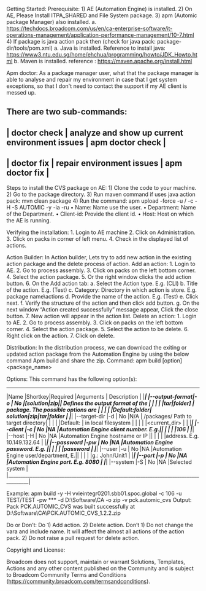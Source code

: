 Getting Started:
Prerequisite:
	1)	AE (Automation Engine) is installed. 
	2)	On AE, Please Install ITPA_SHARED and File System package.
	3)	apm (Automic package Manager) also installed.
		a.	https://techdocs.broadcom.com/us/en/ca-enterprise-software/it-operations-management/application-performance-management/10-7.html
	4)	If package is java action pack then (check for java pack: package-dir/tools/pom.xml)
		a.	Java is installed. Reference to install java: https://www3.ntu.edu.sg/home/ehchua/programming/howto/JDK_Howto.html
		b.	Maven is installed. reference : https://maven.apache.org/install.html 

Apm doctor:
As a package manager user, what that the package manager is able to analyse and repair my environment in case that I get system exceptions, so that I don't need to contact the support if my AE client is messed up.

There are two sub-commands:
--------------------------------------------------------------------------------------
| doctor check | analyze and show up current environment issues	| apm doctor check   |
--------------------------------------------------------------------------------------
| doctor fix   | repair environment issues	                    | apm doctor fix     |
--------------------------------------------------------------------------------------

Steps to install the CVS package on AE:
	1)	Clone the code to your machine.
	2)	Go to the package directory.
	3)	Run maven command if uses java action pack: mvn clean package
	4)	Run the command: 
	apm upload -force -u <Name>/<Department> -c <Client-id> -H <Host> -S AUTOMIC -y -ia -ru
		•	Name: Name use the user.
		•	Department: Name of the Department.
		•	Client-id: Provide the client id.
		•	Host: Host on which the AE is running.

Verifying the installation:
	1.	Login to AE machine
	2.	Click on Administration.
	3.	Click on packs in corner of left menu.
	4.	Check in the displayed list of actions.

Action Builder:
In Action builder, Lets try to add new action in the existing action package and the delete process of action.
	Add an action:
		1.	Login to AE.
		2.	Go to process assembly.
		3.	Click on packs on the left bottom corner.
		4.	Select the action package.
		5.	Or the right window clicks the add action button.
		6.	On the Add action tab:
			a.	Select the Action type. E.g. (CLI)
			b.	Title of the action. E.g. (Test)
			c.	Category: Directory in which action is store. E.g. package name\actions
			d.	Provide the name of the action. E.g. (Test)
			e.	Click next.
			f.	Verify the structure of the action and then click add button.
			g.	On the next window “Action created successfully” message appear, Click the close button.
		7.	New action will appear in the action list.
    Delete an action:
		1.	Login to AE.
		2.	Go to process assembly.
		3.	Click on packs on the left bottom corner.
		4.	Select the action package.
		5.	Select the action to be delete.
		6.	Right click on the action.
		7.	Click on delete.

Distribution: 
In the distribution process, we can download the exiting or updated action package from the Automation Engine by using the below command Apm build and share the zip.
Command: apm build [option] <package_name>

Options:
This command has the following option(s):
_________________________________________________________________________________________
|Name           |Shortkey|Required |Arguments     |	Description                         |
|_______________________________________________________________________________________|
|--output-format|-o	     | No	   |[solution|zip|| Defines the output format of the    |
|               |        |         |tar|folder]   | package. The possible options are   |
|    			|		 |         |Default:folder|	solution|zip|tar|folder             |
|_______________________________________________________________________________________|
|--target-dir	|-d	     | No	   |N/A           | /packages/	Path to target directory|
|               |        |         |Default:      | in local filesystem                 |
|               |        |         |<current_dir> |                                     |
|_______________________________________________________________________________________|
|--client	    |-c	     | No	   |NA	          |Automation Engine client number. E.g.||               |        |         |              |106                                  |
|_______________________________________________________________________________________|
|--host	        |-H	     | No	   |NA	          |Automation Engine hostname or IP     ||               |        |         |              |address. E.g.  10.149.132.64         |
|_______________________________________________________________________________________|
|--password	    |-pw	 | No	   |NA	          |Automation Engine password. E.g.     ||               |        |         |              |password                             |
|_______________________________________________________________________________________|
|--user	        |-u	     | No	   |NA 	          |Automation Engine user/department, E.||               |        |         |              |g.: John/Unit1                       |
|_______________________________________________________________________________________|
|--port	        |-p      | No	   |NA	          |Automation Engine port. E.g. 8080    |
|_______________________________________________________________________________________|
|--system	    |-S	     | No	   |NA	          |Selected system                      |
|_______________________________________________________________________________________|

Example: 
apm build -y -H vvieintegr0201.sbb01.spoc.global -c 106 -u TEST/TEST -pw *** -d D:\Software\CA -o zip -v pck.automic_cvs
Output: 
Pack PCK.AUTOMIC_CVS was built successfully at D:\Software\CA\PCK.AUTOMIC_CVS_1.2.2.zip


Do or Don’t:
	Do
		1)	Add action.
		2)	Delete action.
	Don’t
		1)	Do not change the vara and include name. It will affect the almost all actions of the action pack.
		2)	Do not raise a pull request for delete action.
		
		
Copyright and License: 

Broadcom does not support, maintain or warrant Solutions, Templates, Actions and any other content published on the Community and is subject to Broadcom Community Terms and Conditions (https://community.broadcom.com/termsandconditions).